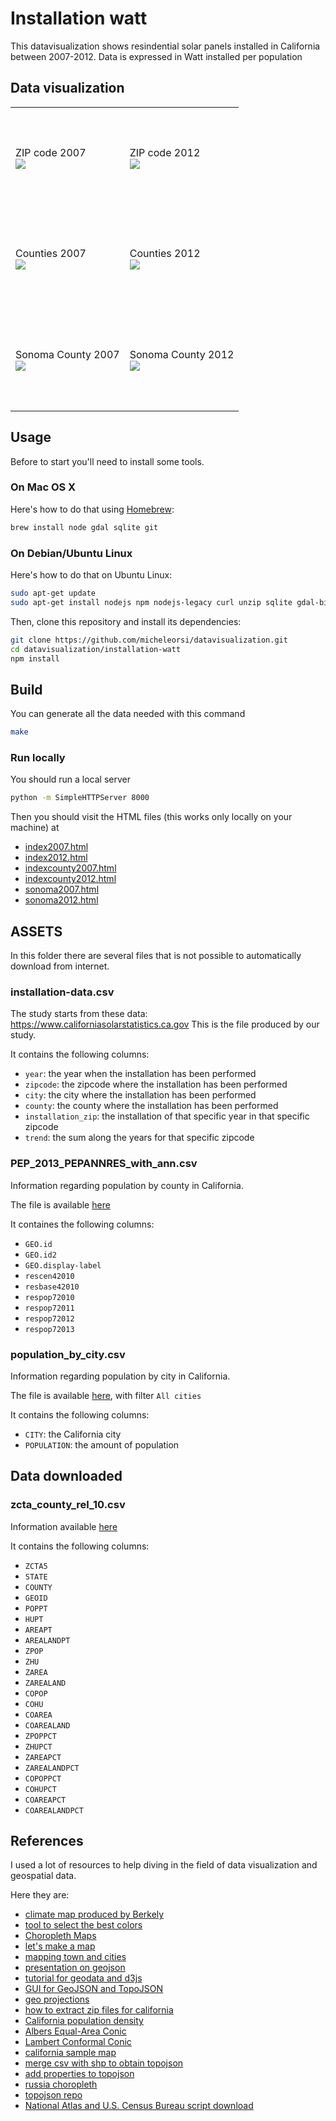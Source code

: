 # Installation watt

This datavisualization shows resindential solar panels installed in California between 2007-2012. 
Data is expressed in Watt installed per population 

## Data visualization

<table>
<tr height="162">
<td>ZIP code 2007<br><a href="http://micheleorsi.github.io/datavisualization/installation-watt/index2007.html"><img src="https://cloud.githubusercontent.com/assets/1033117/9747609/f94e3288-567e-11e5-88e8-9d325c1dbd3e.png"></a></td>
<td>ZIP code 2012<br><a href="http://micheleorsi.github.io/datavisualization/installation-watt/index2012.html"><img src="https://cloud.githubusercontent.com/assets/1033117/9747610/fbd0e3d4-567e-11e5-9742-32655bce3e0e.png"></a></td>
</tr>
<tr height="162">
<td>Counties 2007<br><a href="http://micheleorsi.github.io/datavisualization/installation-watt/indexcounty2007.html"><img src="https://cloud.githubusercontent.com/assets/1033117/9747611/fbf70582-567e-11e5-865a-29f27f8682c9.png"></a></td>
<td>Counties 2012<br><a href="http://micheleorsi.github.io/datavisualization/installation-watt/indexcounty2012.html"><img src="https://cloud.githubusercontent.com/assets/1033117/9747612/fd51beb8-567e-11e5-9719-e7293bb9c6af.png"></a></td>
</tr>
<tr height="162">
<td>Sonoma County 2007<br><a href="http://micheleorsi.github.io/datavisualization/installation-watt/sonoma2007.html"><img src="https://cloud.githubusercontent.com/assets/1033117/10869833/66d47842-80bb-11e5-8f7d-005e9b887546.png"></a></td>
<td>Sonoma County 2012<br><a href="http://micheleorsi.github.io/datavisualization/installation-watt/sonoma2012.html"><img src="https://cloud.githubusercontent.com/assets/1033117/10869832/586cd128-80bb-11e5-968a-ba44eb695798.png"></a></td>
</tr>
</table>

## Usage

Before to start you'll need to install some tools.

### On Mac OS X
Here's how to do that using [Homebrew](http://brew.sh/):

```bash
brew install node gdal sqlite git
```

### On Debian/Ubuntu Linux
Here's how to do that on Ubuntu Linux:

```bash
sudo apt-get update
sudo apt-get install nodejs npm nodejs-legacy curl unzip sqlite gdal-bin git
```

Then, clone this repository and install its dependencies:

```bash
git clone https://github.com/micheleorsi/datavisualization.git
cd datavisualization/installation-watt
npm install
```

## Build

You can generate all the data needed with this command
```bash
make
```

### Run locally

You should run a local server
```bash
python -m SimpleHTTPServer 8000
```

Then you should visit the HTML files (this works only locally on your machine) at 
* [index2007.html](http://localhost:8000/index2007.html) 
* [index2012.html](http://localhost:8000/index2012.html)
* [indexcounty2007.html](http://localhost:8000/indexcounty2007.html)
* [indexcounty2012.html](http://localhost:8000/indexcounty2012.html)
* [sonoma2007.html](http://localhost:8000/sonoma2007.html)
* [sonoma2012.html](http://localhost:8000/sonoma2012.html)


## ASSETS

In this folder there are several files that is not possible to automatically download from internet.


### installation-data.csv

The study starts from these data: https://www.californiasolarstatistics.ca.gov
This is the file produced by our study.

It contains the following columns:
  * `year`: the year when the installation has been performed
  * `zipcode`: the zipcode where the installation has been performed
  * `city`: the city where the installation has been performed
  * `county`: the county where the installation has been performed
  * `installation_zip`: the installation of that specific year in that specific zipcode
  * `trend`: the sum along the years for that specific zipcode

### PEP_2013_PEPANNRES_with_ann.csv

Information regarding population by county in California.

The file is available [here](http://factfinder.census.gov/faces/tableservices/jsf/pages/productview.xhtml?src=CF)

It containes the following columns:
* `GEO.id`
* `GEO.id2`
* `GEO.display-label`
* `rescen42010`
* `resbase42010`
* `respop72010`
* `respop72011`
* `respop72012`
* `respop72013`

### population_by_city.csv

Information regarding population by city in California.

The file is available [here](http://www.city-data.com/city/California.html), with filter `All cities`

It contains the following columns:
* `CITY`: the California city
* `POPULATION`: the amount of population

## Data downloaded

### zcta_county_rel_10.csv

Information available [here](https://www.census.gov/geo/maps-data/data/zcta_rel_layout.html)

It contains the following columns:
* `ZCTA5`
* `STATE`
* `COUNTY`
* `GEOID`
* `POPPT`
* `HUPT`
* `AREAPT`
* `AREALANDPT`
* `ZPOP`
* `ZHU`
* `ZAREA`
* `ZAREALAND`
* `COPOP`
* `COHU`
* `COAREA`
* `COAREALAND`
* `ZPOPPCT`
* `ZHUPCT`
* `ZAREAPCT`
* `ZAREALANDPCT`
* `COPOPPCT`
* `COHUPCT`
* `COAREAPCT`
* `COAREALANDPCT`


## References

I used a lot of resources to help diving in the field of data visualization and geospatial data.

Here they are:
* [climate map produced by Berkely](http://coolclimate.berkeley.edu/maps)
* [tool to select the best colors](http://colorbrewer2.org/)
* [Choropleth Maps](http://synthesis.sbecker.net/articles/2012/07/18/learning-d3-part-7-choropleth-maps)
* [let's make a map](http://bost.ocks.org/mike/map/)
* [mapping town and cities](http://techslides.com/mapping-town-boundaries-with-d3)
* [presentation on geojson](http://lyzidiamond.com/geojson-in-maps/#83)
* [tutorial for geodata and d3js](http://www.tnoda.com/blog/2013-12-07)
* [GUI for GeoJSON and TopoJSON](http://shancarter.github.io/distillery)
* [geo projections](https://github.com/mbostock/d3/wiki/Geo-Projections)
* [how to extract zip files for california](http://tech.taskrabbit.com/blog/2014/12/04/maps-for-data-exploration/)
* [California population density](http://bl.ocks.org/mbostock/5562380)
* [Albers Equal-Area Conic](http://bl.ocks.org/mbostock/3734308)
* [Lambert Conformal Conic](http://bl.ocks.org/mbostock/3734321)
* [california sample map](http://shancarter.github.io/ucb-dataviz-fall-2013/classes/interactive-maps/)
* [merge csv with shp to obtain topojson](http://bl.ocks.org/mbostock/5562380)
* [add properties to topojson](http://stackoverflow.com/questions/18444261/how-to-add-properties-to-topojson-file)
* [russia choropleth](http://bl.ocks.org/KoGor/5685876)
* [topojson repo](https://github.com/mbostock/topojson)
* [National Atlas and U.S. Census Bureau script download](https://github.com/mbostock/us-atlas)
